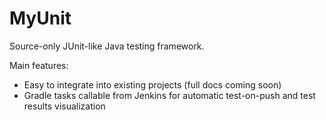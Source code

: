 # MyUnit

Source-only JUnit-like Java testing framework. 

Main features:
- Easy to integrate into existing projects (full docs coming soon)
- Gradle tasks callable from Jenkins for automatic test-on-push and test results visualization 
